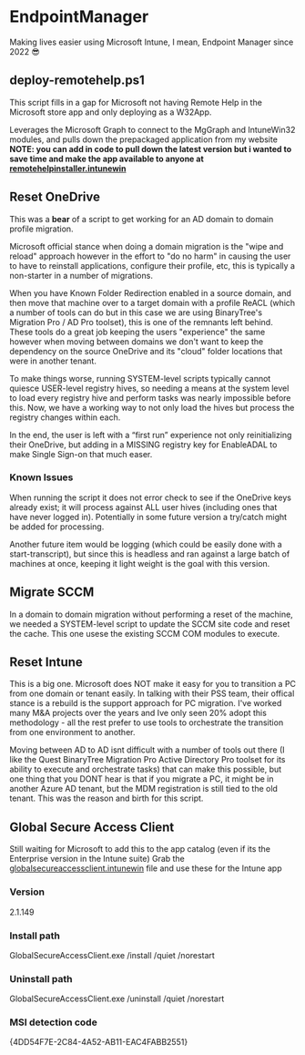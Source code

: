 # EndpointManager
Making lives easier using Microsoft Intune, I mean, Endpoint Manager since 2022 😎
<html>
<h2>deploy-remotehelp.ps1</h2>
<p>This script fills in a gap for Microsoft not having Remote Help in the Microsoft store app and only deploying as a W32App.</p>  
<p>Leverages the Microsoft Graph to connect to the MgGraph and IntuneWin32 modules, and pulls down the prepackaged application from my website <b>NOTE: you can add in code to pull down the latest version but i wanted to save time and make the app available to anyone at <a href="https://memphistech.net/tools/remotehelpinstaller.intunewin">remotehelpinstaller.intunewin</a></b></p>
<h2>Reset OneDrive</h2>
<p>This was a <b>bear</b> of a script to get working for an AD domain to domain profile migration.</p>
<p>Microsoft official stance when doing a domain migration is the "wipe and reload" approach however in the effort to "do no harm" in causing the user to have to reinstall applications, configure their profile, etc, this is typically a non-starter in a number of migrations.</p>
<p>When you have Known Folder Redirection enabled in a source domain, and then move that machine over to a target domain with a profile ReACL (which a number of tools can do but in this case we are using BinaryTree's Migration Pro / AD Pro toolset), this is one of the remnants left behind. These tools do a great job keeping the users "experience" the same however when moving between domains we don't want to keep the dependency on the source OneDrive and its "cloud" folder locations that were in another tenant.</p>
<p>To make things worse, running SYSTEM-level scripts typically cannot quiesce USER-level registry hives, so needing a means at the system level to load every registry hive and perform tasks was nearly impossible before this. Now, we have a working way to not only load the hives but process the registry changes within each.</p>
<p>In the end, the user is left with a “first run” experience not only reinitializing their OneDrive, but adding in a MISSING registry key for EnableADAL to make Single Sign-on that much easer.</p>
<h3> Known Issues </h3>
<p> When running the script it does not error check to see if the OneDrive keys already exist; it will process against ALL user hives (including ones that have never logged in). Potentially in some future version a try/catch might be added for processing.</p>
<p>Another future item would be logging (which could be easily done with a start-transcript), but since this is headless and ran against a large batch of machines at once, keeping it light weight is the goal with this version.</p>

<h2>Migrate SCCM</h2>
<p>In a domain to domain migration without performing a reset of the machine, we needed a SYSTEM-level script to update the SCCM site code and reset the cache. This one usese the existing SCCM COM modules to execute.</p>

<h2>Reset Intune</h2>
<p>This is a big one. Microsoft does NOT make it easy for you to transition a PC from one domain or tenant easily. In talking with their PSS team, their offical stance is a rebuild is the support approach for PC migration. I've worked many M&A projects over the years and Ive only seen 20% adopt this methodology - all the rest prefer to use tools to orchestrate the transition from one environment to another. </p>
<p>Moving between AD to AD isnt difficult with a number of tools out there (I like the Quest BinaryTree Migration Pro Active Directory Pro toolset for its ability to execute and orchestrate tasks) that can make this possible, but one thing that you DONT hear is that if you migrate a PC, it might be in another Azure AD tenant, but the MDM registration is still tied to the old tenant. This was the reason and birth for this script.</p>
<h2>Global Secure Access Client</h2>
Still waiting for Microsoft to add this to the app catalog (even if its the Enterprise version in the Intune suite)
Grab the <a href="https://memphistech.net/tools/globalsecureaccessclient.intunewin">globalsecureaccessclient.intunewin</a> file and use these for the Intune app
<h3>Version</h3>
2.1.149
<h3>Install path</h3>
GlobalSecureAccessClient.exe /install /quiet /norestart
<h3>Uninstall path</h3>
GlobalSecureAccessClient.exe /uninstall /quiet /norestart
<h3>MSI detection code</h3>
{4DD54F7E-2C84-4A52-AB11-EAC4FABB2551} 
</html>
